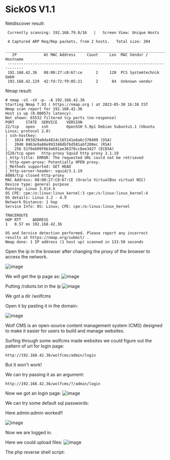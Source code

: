 # SickOS V1.1

Netdiscover result:

     Currently scanning: 192.168.79.0/16   |   Screen View: Unique Hosts                                                 

     4 Captured ARP Req/Rep packets, from 2 hosts.   Total size: 204                                                     
     _____________________________________________________________________________
       IP            At MAC Address     Count     Len  MAC Vendor / Hostname      
     -----------------------------------------------------------------------------
     192.168.42.36   08:00:27:c0:67:ce      2     120  PCS Systemtechnik GmbH                                            
     192.168.42.129  42:fd:72:f9:05:21      2      84  Unknown vendor 


Nmap result:

    # nmap -sS -sV -p- -A 192.168.42.36
    Starting Nmap 7.93 ( https://nmap.org ) at 2023-05-30 16:38 IST
    Nmap scan report for 192.168.42.36
    Host is up (0.00057s latency).
    Not shown: 65532 filtered tcp ports (no-response)
    PORT     STATE  SERVICE    VERSION
    22/tcp   open   ssh        OpenSSH 5.9p1 Debian 5ubuntu1.1 (Ubuntu Linux; protocol 2.0)
    | ssh-hostkey: 
    |   1024 093d29a0da4814c165141e6a6c370409 (DSA)
    |   2048 8463e9a88e993348dbf6d581abf208ec (RSA)
    |_  256 51f6eb09f6b3e691ae36370cc8ee3427 (ECDSA)
    3128/tcp open   http-proxy Squid http proxy 3.1.19
    |_http-title: ERROR: The requested URL could not be retrieved
    | http-open-proxy: Potentially OPEN proxy.
    |_Methods supported: GET HEAD
    |_http-server-header: squid/3.1.19
    8080/tcp closed http-proxy
    MAC Address: 08:00:27:C0:67:CE (Oracle VirtualBox virtual NIC)
    Device type: general purpose
    Running: Linux 3.X|4.X
    OS CPE: cpe:/o:linux:linux_kernel:3 cpe:/o:linux:linux_kernel:4
    OS details: Linux 3.2 - 4.9
    Network Distance: 1 hop
    Service Info: OS: Linux; CPE: cpe:/o:linux:linux_kernel

    TRACEROUTE
    HOP RTT     ADDRESS
    1   0.57 ms 192.168.42.36

    OS and Service detection performed. Please report any incorrect results at https://nmap.org/submit/ .
    Nmap done: 1 IP address (1 host up) scanned in 133.50 seconds

Open the ip in the browser after changing the proxy of the browser to access the network.

![image](https://github.com/keerthiprabup/VM/assets/116485904/c2e942e1-fd49-4c21-b788-cdd0ab1daf1d)


We will get the ip page as:
![image](https://github.com/keerthiprabup/VM/assets/116485904/4adb1db3-1ec9-4ea4-ac86-9cb3e6f5c695)

Putting /robots.txt in the ip
![image](https://github.com/keerthiprabup/VM/assets/116485904/6bbf6789-8eee-4caf-b598-39cc92959a4b)

We got a dir /wolfcms

Open it by pasting it in the domain:

![image](https://github.com/keerthiprabup/VM/assets/116485904/7a217b67-a6c3-4467-bd7b-a19849c17677)

Wolf CMS is an open-source content management system (CMS) designed to make it easier for users to build and manage websites. 

Surfing through some wolfcms made websites we could figure out the pattern of url for login page:

    http://192.168.42.36/wolfcms/admin/login
But it won't work!

We can try passing it as an argument:

    http://192.168.42.36/wolfcms/?/admin/login
Now we got an login page:
![image](https://github.com/keerthiprabup/VM/assets/116485904/e2f59e78-f17b-4a4f-a7ad-7416fb9f4b45)

We can try some default sql passwords:

Here admin:admin worked!!

![image](https://github.com/keerthiprabup/VM/assets/116485904/b7d4b3c8-fa2d-49de-ad6c-43df0869be4d)


Now we are logged in.

Here we could upload files:
![image](https://github.com/keerthiprabup/VM/assets/116485904/74556301-1c31-4098-9667-3b5a6550b6a9)

The php reverse shell script:





